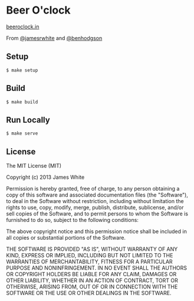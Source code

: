 # Beer O'clock

[beeroclock.in](https://beeroclock.in)

From [@jamesrwhite](https://twitter.com/jamesrwhite) and [@benhodgson](https://twitter.com/benhodgson)

## Setup

    $ make setup

## Build

    $ make build

## Run Locally

    $ make serve

## License

The MIT License (MIT)

Copyright (c) 2013 James White

Permission is hereby granted, free of charge, to any person obtaining a copy of
this software and associated documentation files (the "Software"), to deal in
the Software without restriction, including without limitation the rights to
use, copy, modify, merge, publish, distribute, sublicense, and/or sell copies of
the Software, and to permit persons to whom the Software is furnished to do so,
subject to the following conditions:

The above copyright notice and this permission notice shall be included in all
copies or substantial portions of the Software.

THE SOFTWARE IS PROVIDED "AS IS", WITHOUT WARRANTY OF ANY KIND, EXPRESS OR
IMPLIED, INCLUDING BUT NOT LIMITED TO THE WARRANTIES OF MERCHANTABILITY, FITNESS
FOR A PARTICULAR PURPOSE AND NONINFRINGEMENT. IN NO EVENT SHALL THE AUTHORS OR
COPYRIGHT HOLDERS BE LIABLE FOR ANY CLAIM, DAMAGES OR OTHER LIABILITY, WHETHER
IN AN ACTION OF CONTRACT, TORT OR OTHERWISE, ARISING FROM, OUT OF OR IN
CONNECTION WITH THE SOFTWARE OR THE USE OR OTHER DEALINGS IN THE SOFTWARE.
